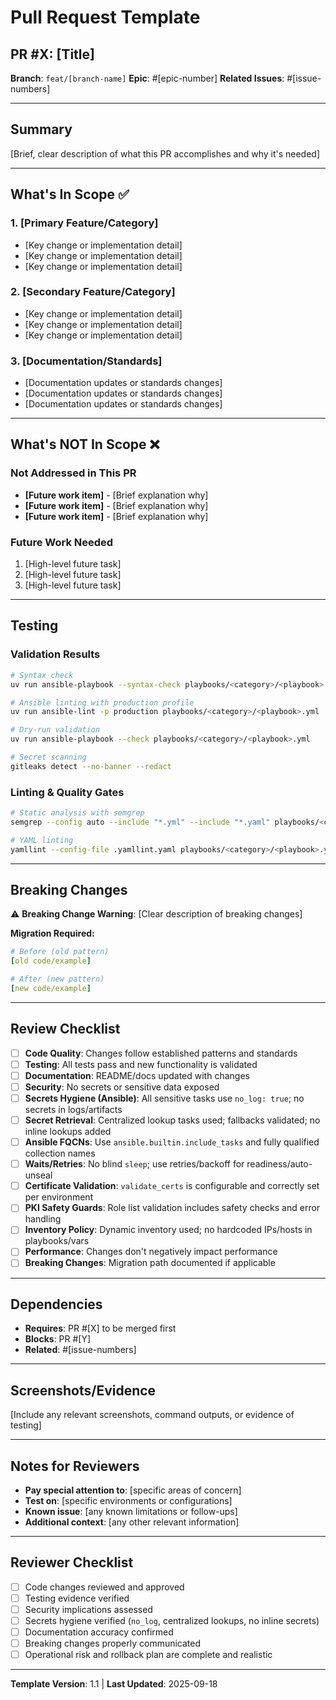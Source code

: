 # Pull Request Template

## PR #X: [Title]

**Branch**: `feat/[branch-name]`
**Epic**: #[epic-number]
**Related Issues**: #[issue-numbers]

---

## Summary

[Brief, clear description of what this PR accomplishes and why it's needed]

---

## What's In Scope ✅

### 1. [Primary Feature/Category]

- [Key change or implementation detail]
- [Key change or implementation detail]
- [Key change or implementation detail]

### 2. [Secondary Feature/Category]

- [Key change or implementation detail]
- [Key change or implementation detail]
- [Key change or implementation detail]

### 3. [Documentation/Standards]

- [Documentation updates or standards changes]
- [Documentation updates or standards changes]
- [Documentation updates or standards changes]

---

## What's NOT In Scope ❌

### Not Addressed in This PR

- **[Future work item]** - [Brief explanation why]
- **[Future work item]** - [Brief explanation why]
- **[Future work item]** - [Brief explanation why]

### Future Work Needed

1. [High-level future task]
2. [High-level future task]
3. [High-level future task]

---

## Testing

### Validation Results

```bash
# Syntax check
uv run ansible-playbook --syntax-check playbooks/<category>/<playbook>.yml

# Ansible linting with production profile
uv run ansible-lint -p production playbooks/<category>/<playbook>.yml

# Dry-run validation
uv run ansible-playbook --check playbooks/<category>/<playbook>.yml

# Secret scanning
gitleaks detect --no-banner --redact
```

### Linting & Quality Gates

```bash
# Static analysis with semgrep
semgrep --config auto --include "*.yml" --include "*.yaml" playbooks/<category>/

# YAML linting
yamllint --config-file .yamllint.yaml playbooks/<category>/<playbook>.yml
```

---

## Breaking Changes

⚠️ **Breaking Change Warning**: [Clear description of breaking changes]

**Migration Required:**

```yaml
# Before (old pattern)
[old code/example]

# After (new pattern)
[new code/example]
```

---

## Review Checklist

- [ ] **Code Quality**: Changes follow established patterns and standards
- [ ] **Testing**: All tests pass and new functionality is validated
- [ ] **Documentation**: README/docs updated with changes
- [ ] **Security**: No secrets or sensitive data exposed
- [ ] **Secrets Hygiene (Ansible)**: All sensitive tasks use `no_log: true`; no secrets in logs/artifacts
- [ ] **Secret Retrieval**: Centralized lookup tasks used; fallbacks validated; no inline lookups added
- [ ] **Ansible FQCNs**: Use `ansible.builtin.include_tasks` and fully qualified collection names
- [ ] **Waits/Retries**: No blind `sleep`; use retries/backoff for readiness/auto-unseal
- [ ] **Certificate Validation**: `validate_certs` is configurable and correctly set per environment
- [ ] **PKI Safety Guards**: Role list validation includes safety checks and error handling
- [ ] **Inventory Policy**: Dynamic inventory used; no hardcoded IPs/hosts in playbooks/vars
- [ ] **Performance**: Changes don't negatively impact performance
- [ ] **Breaking Changes**: Migration path documented if applicable

---

## Dependencies

- **Requires**: PR #[X] to be merged first
- **Blocks**: PR #[Y]
- **Related**: #[issue-numbers]

---

## Screenshots/Evidence

[Include any relevant screenshots, command outputs, or evidence of testing]

---

## Notes for Reviewers

- **Pay special attention to**: [specific areas of concern]
- **Test on**: [specific environments or configurations]
- **Known issue**: [any known limitations or follow-ups]
- **Additional context**: [any other relevant information]

---

## Reviewer Checklist

- [ ] Code changes reviewed and approved
- [ ] Testing evidence verified
- [ ] Security implications assessed
- [ ] Secrets hygiene verified (`no_log`, centralized lookups, no inline secrets)
- [ ] Documentation accuracy confirmed
- [ ] Breaking changes properly communicated
- [ ] Operational risk and rollback plan are complete and realistic

---

**Template Version**: 1.1 | **Last Updated**: 2025-09-18
